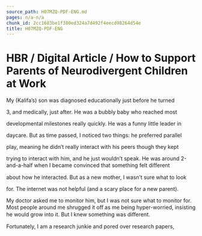 ```yaml
---
source_path: H07MZQ-PDF-ENG.md
pages: n/a-n/a
chunk_id: 2cc1683be1f380ed324a7d492f4eecd98264d54e
title: H07MZQ-PDF-ENG
---
```

# HBR / Digital Article / How to Support Parents of Neurodivergent Children at Work

My (Kalifa’s) son was diagnosed educationally just before he turned

3, and medically, just after. He was a bubbly baby who reached most

developmental milestones really quickly. He was a funny little leader in

daycare. But as time passed, I noticed two things: he preferred parallel

play, meaning he didn’t really interact with his peers though they kept

trying to interact with him, and he just wouldn’t speak. He was around 2-and-a-half when I became convinced that something felt diﬀerent

about how he interacted. But as a new mother, I wasn’t sure what to look

for. The internet was not helpful (and a scary place for a new parent).

My doctor asked me to monitor him, but I was not sure what to monitor for. Most people around me shrugged it oﬀ as me being hyper-worried, insisting he would grow into it. But I knew something was diﬀerent.

Fortunately, I am a research junkie and pored over research papers,
